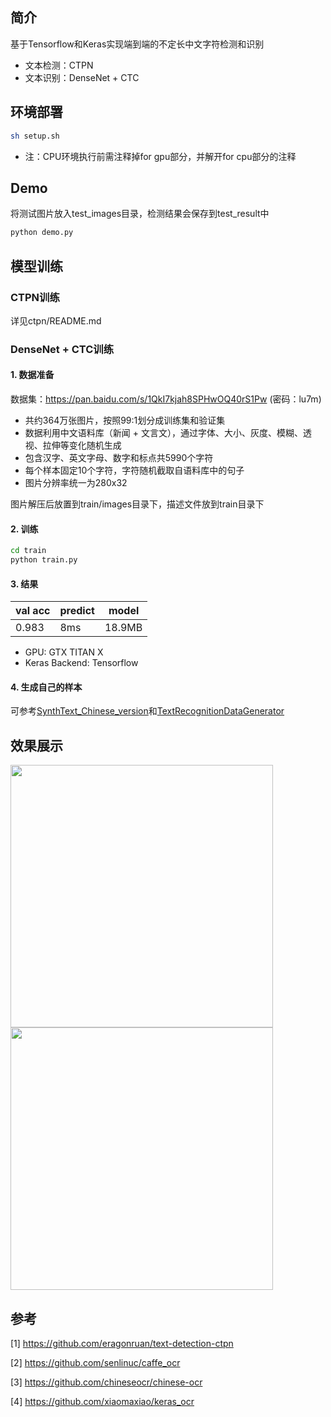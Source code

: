 ## 简介
基于Tensorflow和Keras实现端到端的不定长中文字符检测和识别

* 文本检测：CTPN
* 文本识别：DenseNet + CTC

## 环境部署
``` Bash
sh setup.sh
```
* 注：CPU环境执行前需注释掉for gpu部分，并解开for cpu部分的注释

## Demo
将测试图片放入test_images目录，检测结果会保存到test_result中

``` Bash
python demo.py
```

## 模型训练

### CTPN训练
详见ctpn/README.md

### DenseNet + CTC训练

#### 1. 数据准备

数据集：https://pan.baidu.com/s/1QkI7kjah8SPHwOQ40rS1Pw (密码：lu7m)
* 共约364万张图片，按照99:1划分成训练集和验证集
* 数据利用中文语料库（新闻 + 文言文），通过字体、大小、灰度、模糊、透视、拉伸等变化随机生成
* 包含汉字、英文字母、数字和标点共5990个字符
* 每个样本固定10个字符，字符随机截取自语料库中的句子
* 图片分辨率统一为280x32

图片解压后放置到train/images目录下，描述文件放到train目录下

#### 2. 训练

``` Bash
cd train
python train.py
```

#### 3. 结果

| val acc | predict | model |
| -----------| ---------- | -----------|
| 0.983 | 8ms | 18.9MB |

* GPU: GTX TITAN X
* Keras Backend: Tensorflow

#### 4. 生成自己的样本

可参考[SynthText_Chinese_version](https://github.com/JarveeLee/SynthText_Chinese_version)和[TextRecognitionDataGenerator](https://github.com/Belval/TextRecognitionDataGenerator)

## 效果展示

<div>
<img width="420" height="420" src="https://github.com/YCG09/chinese_ocr/blob/master/demo/demo_detect.jpg"/>
<img width="420" height="420" src="https://github.com/YCG09/chinese_ocr/blob/master/demo/demo_rec.jpg"/>
</div>

## 参考

[1] https://github.com/eragonruan/text-detection-ctpn

[2] https://github.com/senlinuc/caffe_ocr

[3] https://github.com/chineseocr/chinese-ocr

[4] https://github.com/xiaomaxiao/keras_ocr
